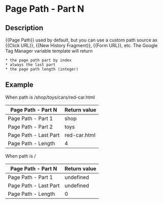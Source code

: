 # Page Path - Part N

## Description

{{Page Path}} used by default, but you can use a custom path source as {{Click URL}}, {{New History Fragment}}, {{Form URL}}, etc.
The Google Tag Manager variable template will return

	* the page path part by index
	* always the last part
	* the page path length (integer)



## Example

When path is /shop/toys/cars/red-car.html

|Page Path - Part N|Return value|
| ---- | ---- |
|Page Path - Part 1|shop|
|Page Path - Part 2|toys|
|Page Path - Last Part|red-car.html |
|Page Path - Length|4|

When path is /

|Page Path - Part N|Return value|
| ---- | ---- |
|Page Path - Part 1|undefined|
|Page Path - Last Part|undefined|
|Page Path - Length|0|


